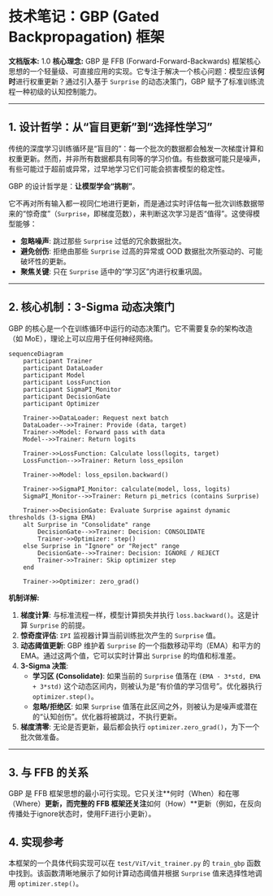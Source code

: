 # **技术笔记：GBP (Gated Backpropagation) 框架**

**文档版本:** 1.0
**核心理念:** GBP 是 FFB (Forward-Forward-Backwards) 框架核心思想的一个轻量级、可直接应用的实现。它专注于解决一个核心问题：模型应该**何时**进行权重更新？通过引入基于 `Surprise` 的动态决策门，GBP 赋予了标准训练流程一种初级的认知控制能力。

---

## **1. 设计哲学：从“盲目更新”到“选择性学习”**

传统的深度学习训练循环是“盲目的”：每一个批次的数据都会触发一次梯度计算和权重更新。然而，并非所有数据都具有同等的学习价值。有些数据可能只是噪声，有些可能过于超前或异常，过早地学习它们可能会损害模型的稳定性。

GBP 的设计哲学是：**让模型学会“挑剔”**。

它不再对所有输入都一视同仁地进行更新，而是通过实时评估每一批次训练数据带来的“惊奇度”（`Surprise`，即梯度范数），来判断这次学习是否“值得”。这使得模型能够：

- **忽略噪声**: 跳过那些 `Surprise` 过低的冗余数据批次。
- **避免创伤**: 拒绝由那些 `Surprise` 过高的异常或 OOD 数据批次所驱动的、可能破坏性的更新。
- **聚焦关键**: 只在 `Surprise` 适中的“学习区”内进行权重巩固。

---

## **2. 核心机制：3-Sigma 动态决策门**

GBP 的核心是一个在训练循环中运行的动态决策门。它不需要复杂的架构改造（如 MoE），理论上可以应用于任何神经网络。

```mermaid
sequenceDiagram
    participant Trainer
    participant DataLoader
    participant Model
    participant LossFunction
    participant SigmaPI_Monitor
    participant DecisionGate
    participant Optimizer

    Trainer->>DataLoader: Request next batch
    DataLoader-->>Trainer: Provide (data, target)
    Trainer->>Model: Forward pass with data
    Model-->>Trainer: Return logits

    Trainer->>LossFunction: Calculate loss(logits, target)
    LossFunction-->>Trainer: Return loss_epsilon

    Trainer->>Model: loss_epsilon.backward()

    Trainer->>SigmaPI_Monitor: calculate(model, loss, logits)
    SigmaPI_Monitor-->>Trainer: Return pi_metrics (contains Surprise)

    Trainer->>DecisionGate: Evaluate Surprise against dynamic thresholds (3-sigma EMA)
    alt Surprise in "Consolidate" range
        DecisionGate-->>Trainer: Decision: CONSOLIDATE
        Trainer->>Optimizer: step()
    else Surprise in "Ignore" or "Reject" range
        DecisionGate-->>Trainer: Decision: IGNORE / REJECT
        Trainer->>Trainer: Skip optimizer step
    end

    Trainer->>Optimizer: zero_grad()
```

**机制详解:**

1. **梯度计算**: 与标准流程一样，模型计算损失并执行 `loss.backward()`。这是计算 `Surprise` 的前提。
2. **惊奇度评估**: `ΣPI` 监视器计算当前训练批次产生的 `Surprise` 值。
3. **动态阈值更新**: GBP 维护着 `Surprise` 的一个指数移动平均（EMA）和平方的 EMA。通过这两个值，它可以实时计算出 `Surprise` 的均值和标准差。
4. **3-Sigma 决策**:
   - **学习区 (Consolidate)**: 如果当前的 `Surprise` 值落在 `(EMA - 3*std, EMA + 3*std)` 这个动态区间内，则被认为是“有价值的学习信号”。优化器执行 `optimizer.step()`。
   - **忽略/拒绝区**: 如果 `Surprise` 值落在此区间之外，则被认为是噪声或潜在的“认知创伤”。优化器将被跳过，不执行更新。
5. **梯度清零**: 无论是否更新，最后都会执行 `optimizer.zero_grad()`，为下一个批次做准备。

---

## **3. 与 FFB 的关系**

GBP 是 FFB 框架思想的最小可行实现。它只关注**何时（When）和在哪（Where）**更新，而完整的 FFB 框架还关注**如何（How）**更新（例如，在反向传播处于ignore状态时，使用FF进行小更新）。

## **4. 实现参考**

本框架的一个具体代码实现可以在 `test/ViT/vit_trainer.py` 的 `train_gbp` 函数中找到。该函数清晰地展示了如何计算动态阈值并根据 `Surprise` 值来选择性地调用 `optimizer.step()`。
